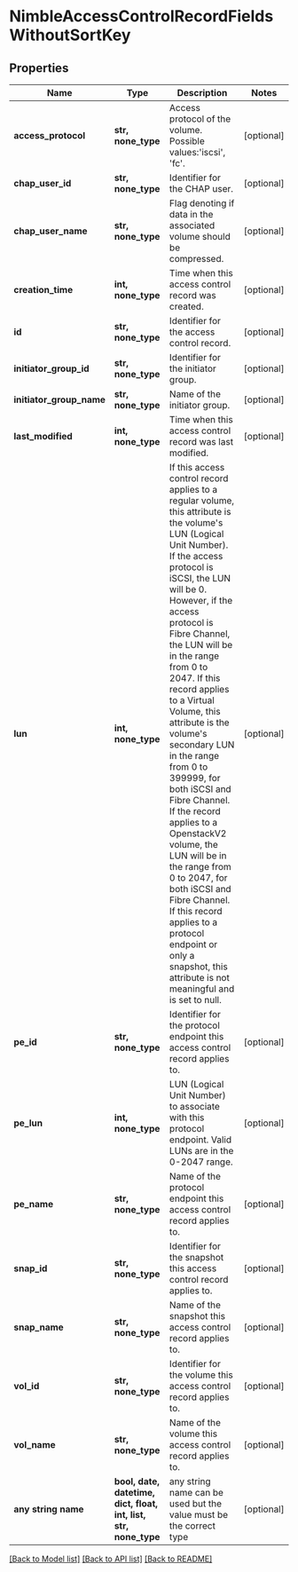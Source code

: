 # NimbleAccessControlRecordFieldsWithoutSortKey


## Properties
Name | Type | Description | Notes
------------ | ------------- | ------------- | -------------
**access_protocol** | **str, none_type** | Access protocol of the volume. Possible values:&#39;iscsi&#39;, &#39;fc&#39;. | [optional] 
**chap_user_id** | **str, none_type** | Identifier for the CHAP user. | [optional] 
**chap_user_name** | **str, none_type** | Flag denoting if data in the associated volume should be compressed. | [optional] 
**creation_time** | **int, none_type** | Time when this access control record was created. | [optional] 
**id** | **str, none_type** | Identifier for the access control record. | [optional] 
**initiator_group_id** | **str, none_type** | Identifier for the initiator group. | [optional] 
**initiator_group_name** | **str, none_type** | Name of the initiator group. | [optional] 
**last_modified** | **int, none_type** | Time when this access control record was last modified. | [optional] 
**lun** | **int, none_type** | If this access control record applies to a regular volume, this attribute is the volume&#39;s LUN (Logical Unit Number). If the access protocol is iSCSI, the LUN will be 0. However, if the access protocol is Fibre Channel, the LUN will be in the range from 0 to 2047. If this record applies to a Virtual Volume, this attribute is the volume&#39;s secondary LUN in the range from 0 to 399999, for both iSCSI and Fibre Channel. If the record applies to a OpenstackV2 volume, the LUN will be in the range from 0 to 2047, for both iSCSI and Fibre Channel. If this record applies to a protocol endpoint or only a snapshot, this attribute is not meaningful and is set to null. | [optional] 
**pe_id** | **str, none_type** | Identifier for the protocol endpoint this access control record applies to. | [optional] 
**pe_lun** | **int, none_type** | LUN (Logical Unit Number) to associate with this protocol endpoint. Valid LUNs are in the 0-2047 range. | [optional] 
**pe_name** | **str, none_type** | Name of the protocol endpoint this access control record applies to. | [optional] 
**snap_id** | **str, none_type** | Identifier for the snapshot this access control record applies to. | [optional] 
**snap_name** | **str, none_type** | Name of the snapshot this access control record applies to. | [optional] 
**vol_id** | **str, none_type** | Identifier for the volume this access control record applies to. | [optional] 
**vol_name** | **str, none_type** | Name of the volume this access control record applies to. | [optional] 
**any string name** | **bool, date, datetime, dict, float, int, list, str, none_type** | any string name can be used but the value must be the correct type | [optional]

[[Back to Model list]](../README.md#documentation-for-models) [[Back to API list]](../README.md#documentation-for-api-endpoints) [[Back to README]](../README.md)


